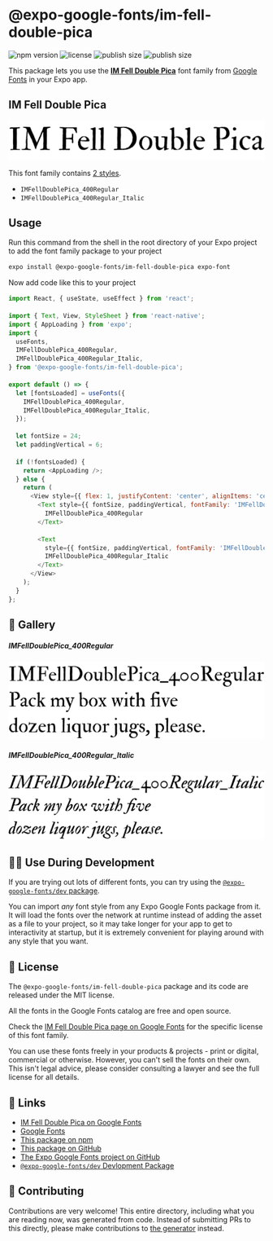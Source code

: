 # @expo-google-fonts/im-fell-double-pica

![npm version](https://flat.badgen.net/npm/v/@expo-google-fonts/im-fell-double-pica)
![license](https://flat.badgen.net/github/license/expo/google-fonts)
![publish size](https://flat.badgen.net/packagephobia/install/@expo-google-fonts/im-fell-double-pica)
![publish size](https://flat.badgen.net/packagephobia/publish/@expo-google-fonts/im-fell-double-pica)

This package lets you use the [**IM Fell Double Pica**](https://fonts.google.com/specimen/IM+Fell+Double+Pica) font family from [Google Fonts](https://fonts.google.com/) in your Expo app.

## IM Fell Double Pica

![IM Fell Double Pica](./font-family.png)

This font family contains [2 styles](#-gallery).

- `IMFellDoublePica_400Regular`
- `IMFellDoublePica_400Regular_Italic`

## Usage

Run this command from the shell in the root directory of your Expo project to add the font family package to your project
```sh
expo install @expo-google-fonts/im-fell-double-pica expo-font
```

Now add code like this to your project
```js
import React, { useState, useEffect } from 'react';

import { Text, View, StyleSheet } from 'react-native';
import { AppLoading } from 'expo';
import {
  useFonts,
  IMFellDoublePica_400Regular,
  IMFellDoublePica_400Regular_Italic,
} from '@expo-google-fonts/im-fell-double-pica';

export default () => {
  let [fontsLoaded] = useFonts({
    IMFellDoublePica_400Regular,
    IMFellDoublePica_400Regular_Italic,
  });

  let fontSize = 24;
  let paddingVertical = 6;

  if (!fontsLoaded) {
    return <AppLoading />;
  } else {
    return (
      <View style={{ flex: 1, justifyContent: 'center', alignItems: 'center' }}>
        <Text style={{ fontSize, paddingVertical, fontFamily: 'IMFellDoublePica_400Regular' }}>
          IMFellDoublePica_400Regular
        </Text>

        <Text
          style={{ fontSize, paddingVertical, fontFamily: 'IMFellDoublePica_400Regular_Italic' }}>
          IMFellDoublePica_400Regular_Italic
        </Text>
      </View>
    );
  }
};

```

## 🔡 Gallery

##### IMFellDoublePica_400Regular
![IMFellDoublePica_400Regular](./IMFellDoublePica_400Regular.ttf.png)

##### IMFellDoublePica_400Regular_Italic
![IMFellDoublePica_400Regular_Italic](./IMFellDoublePica_400Regular_Italic.ttf.png)


## 👩‍💻 Use During Development

If you are trying out lots of different fonts, you can try using the [`@expo-google-fonts/dev` package](https://github.com/expo/google-fonts/tree/master/font-packages/dev#readme).

You can import *any* font style from any Expo Google Fonts package from it. It will load the fonts
over the network at runtime instead of adding the asset as a file to your project, so it may take longer
for your app to get to interactivity at startup, but it is extremely convenient
for playing around with any style that you want.

## 📖 License

The `@expo-google-fonts/im-fell-double-pica` package and its code are released under the MIT license.

All the fonts in the Google Fonts catalog are free and open source.

Check the [IM Fell Double Pica page on Google Fonts](https://fonts.google.com/specimen/IM+Fell+Double+Pica) for the specific license of this font family.

You can use these fonts freely in your products & projects - print or digital, commercial or otherwise. However, you can't sell the fonts on their own. This isn't legal advice, please consider consulting a lawyer and see the full license for all details.

## 🔗 Links

- [IM Fell Double Pica on Google Fonts](https://fonts.google.com/specimen/IM+Fell+Double+Pica)
- [Google Fonts](https://fonts.google.com/)
- [This package on npm](https://www.npmjs.com/package/@expo-google-fonts/im-fell-double-pica)
- [This package on GitHub](https://github.com/expo/google-fonts/tree/master/font-packages/im-fell-double-pica)
- [The Expo Google Fonts project on GitHub](https://github.com/expo/google-fonts)
- [`@expo-google-fonts/dev` Devlopment Package](https://github.com/expo/google-fonts/tree/master/font-packages/dev)

## 🤝 Contributing

Contributions are very welcome! This entire directory, including what you are reading now, was generated from code. Instead of submitting PRs to this directly, please make contributions to [the generator](https://github.com/expo/google-fonts/tree/master/packages/generator) instead.
